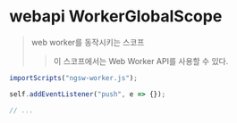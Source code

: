 # webapi WorkerGlobalScope

> web worker를 동작시키는 스코프
>
> > 이 스코프에서는 Web Worker API를 사용할 수 있다.

```js
importScripts("ngsw-worker.js");

self.addEventListener("push", e => {});

// ...
```

